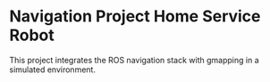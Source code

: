 # Navigation Project Home Service Robot
This project integrates the ROS navigation stack with gmapping in a simulated environment.
